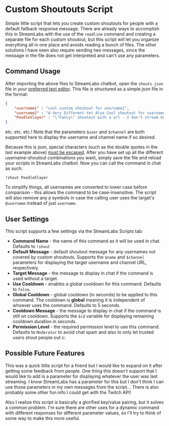 # Custom Shoutouts Script

Simple little script that lets you create custom shoutouts for people with a default fallback response message. There are already ways to accomplish this in StreamLabs with the use of the `readline` command and creating a separate file for each custom shoutout, but this script will let you organize everything all in one place and avoids reading a bunch of files. The other solutions I have seen also require sending two messages, since the message in the file does not get interpreted and can't use any parameters.

## Command Usage

After importing the above files to StreamLabs chatbot, open the `shouts.json` file in your [preferred text editor](https://code.visualstudio.com/). This file is structured as a simple json file in the format:
```json
{
    "username1" : "cool custom shoutout for username1",
    "username2" : "A Very Different Yet Also Cool shoutout for username2, who you can check out at their channel: $channel",
    "PoodleSlayer" : "\"Fancy\" shoutout with a url - I don't stream but if I did it would be at https://www.twitch.tv/PoodleSlayer"
}
```

etc. etc. etc.! Note that the parameters `$user` and `$channel` are both supported here to display the username and channel name if so desired.

Because this is json, special characters (such as the double quotes in the last example above) [must be escaped](https://www.freeformatter.com/json-escape.html). After you have set up all the different username-shoutout combinations you want, simply save the file and reload your scripts in StreamLabs chatbot. Now you can call the command in chat as such:
```
!shout PoodleSlayer
```

To simplify things, all usernames are converted to lower case before comparison - this allows the command to be case-insensitive. The script will also remove any `@` symbols in case the calling user uses the target's `@username` instead of just `username`.

## User Settings

This script supports a few settings via the StreamLabs Scripts tab:

- **Command Name** - the name of this command as it will be used in chat. Defaults to `!shout`
- **Default Message** - default shoutout message for any usernames not covered by custom shoutouts. Supports the `$name` and `$channel` parameters for displaying the target username and channel URL, respectively.
- **Target Message** - the message to display in chat if the command is used without a target. 
- **Use Cooldown** - enables a global cooldown for this command. Defaults to `false`.
- **Global Cooldown** - global cooldown (in seconds) to be applied to this command. The cooldown is **global** meaning it is independent of whoever uses the command. Defaults to 5 seconds.
- **Cooldown Message** - the message to display in chat if the command is still on cooldown. Supports the `$cd` variable for displaying remaining cooldown duration in seconds.
- **Permission Level** - the required permission level to use this command. Defaults to `Moderator` to avoid chat spam and also to only let trusted users shout people out c:

## Possible Future Features

This was a quick little script for a friend but I would like to expand on it after getting some feedback from people. One thing this doesn't support that I would like to add is a parameter for displaying whatever the user was last streaming. I know StreamLabs has a parameter for this but I don't think I can use those parameters in my own messages from the script... There is also probably some other fun info I could get with the Twitch API!

Also I realize this script is basically a glorified key/value pairing, but it solves a common problem. I'm sure there are other uses for a dynamic command with different responses for different parameter values, so I'll try to think of some way to make this more useful.
